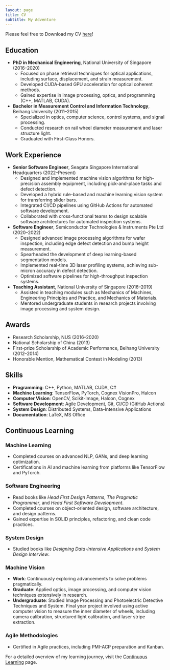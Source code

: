 ```yaml
---
layout: page
title: CV
subtitle: My Adventure
---
```


Please feel free to Download my CV [here](/files/cv_complex.pdf)!

## Education

- **PhD in Mechanical Engineering**, National University of Singapore (2016–2020)
  - Focused on phase retrieval techniques for optical applications, including surface, displacement, and strain measurement.
  - Developed CUDA-based GPU acceleration for optical coherent methods.
  - Gained expertise in image processing, optics, and programming (C++, MATLAB, CUDA).
- **Bachelor in Measurement Control and Information Technology**, Beihang University (2011–2015)
  - Specialized in optics, computer science, control systems, and signal processing.
  - Conducted research on rail wheel diameter measurement and laser structure light.
  - Graduated with First-Class Honors.

## Work Experience

- **Senior Software Engineer**, Seagate Singapore International Headquarters (2022–Present)
  - Designed and implemented machine vision algorithms for high-precision assembly equipment, including pick-and-place tasks and defect detection.
  - Developed a hybrid rule-based and machine learning vision system for transferring slider bars.
  - Integrated CI/CD pipelines using GitHub Actions for automated software development.
  - Collaborated with cross-functional teams to design scalable software architectures for automated inspection systems.
- **Software Engineer**, Semiconductor Technologies & Instruments Pte Ltd (2020–2022)
  - Designed advanced image processing algorithms for wafer inspection, including edge defect detection and bump height measurement.
  - Spearheaded the development of deep learning-based segmentation models.
  - Implemented real-time 3D laser profiling systems, achieving sub-micron accuracy in defect detection.
  - Optimized software pipelines for high-throughput inspection systems.
- **Teaching Assistant**, National University of Singapore (2016–2019)
  - Assisted in teaching modules such as Mechanics of Machines, Engineering Principles and Practice, and Mechanics of Materials.
  - Mentored undergraduate students in research projects involving image processing and system design.

## Awards

- Research Scholarship, NUS (2016–2020)
- National Scholarship of China (2013)
- First-prize Scholarship of Academic Performance, Beihang University (2012–2014)
- Honorable Mention, Mathematical Contest in Modeling (2013)

## Skills

- **Programming**: C++, Python, MATLAB, CUDA, C#
- **Machine Learning**: TensorFlow, PyTorch, Cognex VisionPro, Halcon
- **Computer Vision**: OpenCV, Scikit-Image, Halcon, Cognex
- **Software Development**: Agile Development, Git, CI/CD (GitHub Actions)
- **System Design**: Distributed Systems, Data-Intensive Applications
- **Documentation**: LaTeX, MS Office

## Continuous Learning

### Machine Learning
- Completed courses on advanced NLP, GANs, and deep learning optimization.
- Certifications in AI and machine learning from platforms like TensorFlow and PyTorch.

### Software Engineering
- Read books like *Head First Design Patterns*, *The Pragmatic Programmer*, and *Head First Software Development*.
- Completed courses on object-oriented design, software architecture, and design patterns.
- Gained expertise in SOLID principles, refactoring, and clean code practices.

### System Design
- Studied books like *Designing Data-Intensive Applications* and *System Design Interview*.

### Machine Vision
- **Work**: Continuously exploring advancements to solve problems pragmatically.
- **Graduate**: Applied optics, image processing, and computer vision techniques extensively in research.
- **Undergraduate**: Studied Image Processing and Photoelectric Detective Techniques and System. Final year project involved using active computer vision to measure the inner diameter of wheels, including camera calibration, structured light calibration, and laser stripe extraction.

### Agile Methodologies
- Certified in Agile practices, including PMI-ACP preparation and Kanban.

For a detailed overview of my learning journey, visit the [Continuous Learning](learning.md) page.
